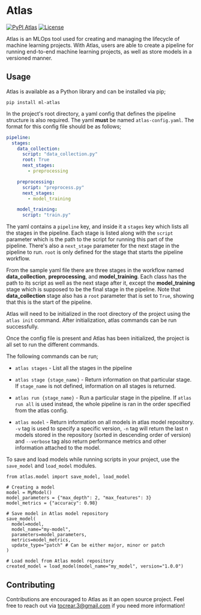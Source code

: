 # Atlas

[![PyPI Atlas](https://img.shields.io/pypi/v/ml-atlas.svg?style=for-the-badge&logo=pypi&logoColor=white&label=ml-atlas)](https://pypi.org/project/ml-atlas/) [![License](https://img.shields.io/badge/license-Apache%202-brightgreen.svg?style=for-the-badge&logo=apache)](https://github.com/to-crear/atlas/blob/main/LICENSE)

Atlas is an MLOps tool used for creating and managing the lifecycle of machine learning projects. With Atlas, users are able to create a pipeline for running end-to-end machine learning projects, as well as store models in a versioned manner.

## Usage

Atlas is available as a Python library and can be installed via pip;

`pip install ml-atlas`

In the project's root directory, a yaml config that defines the pipeline structure is also required. The yaml **must** be named `atlas-config.yaml`. The format for this config file should be as follows;

```yaml
pipeline:
  stages:
    data_collection:
      script: "data_collection.py"
      root: True
      next_stages: 
        - preprocessing

    preprocessing:
      script: "preprocess.py"
      next_stages:
        - model_training

    model_training:
      script: "train.py"
```

The yaml contains a `pipeline` key, and inside it a `stages` key which lists all the stages in the pipeline. Each stage is listed along with the `script` parameter which is the path to the script for running this part of the pipeline. There's also a `next_stage` parameter for the next stage in the pipeline to run. `root` is only defined for the stage that starts the pipeline workflow.

From the sample yaml file there are three stages in the workflow named **data_collection**, **preprocessing**, and **model_training**. Each class has the path to its script as well as the next stage after it, except the **model_training** stage which is supposed to be the final stage in the pipeline. Note that **data_collection** stage also has a `root` parameter that is set to `True`, showing that this is the start of the pipeline.

Atlas will need to be initialized in the root directory of the project using the `atlas init` command. After initialization, atlas commands can be run successfully.

Once the config file is present and Atlas has been initialized, the project is all set to run the different commands.

The following commands can be run;

* `atlas stages` - List all the stages in the pipeline

* `atlas stage {stage_name}` - Return information on that particular stage. If `stage_name` is not defined, information on all stages is returned. 

* `atlas run {stage_name}` - Run a particular stage in the pipeline. If `atlas run all` is used instead, the whole pipeline is ran in the order specified from the atlas config.

* `atlas model` - Return information on all models in atlas model repository. `-v` tag is used to specify a specific version, `-n` tag will return the last n models stored in the repository (sorted in descending order of version) and `--verbose` tag also return performance metrics and other information attached to the model.

To save and load models while running scripts in your project, use the `save_model` and `load_model` modules.

```py3
from atlas.model import save_model, load_model

# Creating a model
model = MyModel()
model_parameters = {"max_depth": 2, "max_features": 3}
model_metrics = {"accuracy": 0.98}

# Save model in Atlas model repository
save_model(
  model=model,
  model_name="my-model",
  parameters=model_parameters,
  metrics=model_metrics,
  update_type="patch" # Can be either major, minor or patch
)

# Load model from Atlas model repository
created_model = load_model(model_name="my_model", version="1.0.0")
```

## Contributing

Contributions are encouraged to Atlas as it an open source project. Feel free to reach out via tocrear.3@gmail.com if you need more information!
